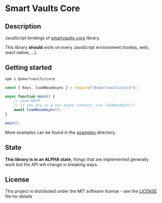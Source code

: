 # Smart Vaults Core
	
## Description

JavaScript bindings of [smartvaults-cors](https://github.com/smartvaults/smartvaults) library.

This library **should** work on every JavaScript environment (nodejs, web, react native, ...).

## Getting started

```sh
npm i @smartvaults/core
```
    
```javascript
const { Keys, loadWasmAsync } = require("@smartvaults/core");

async function main() {
    // Load WASM 
    // if you are in a non async context, use loadWasmSync()
    await loadWasmAsync();
}

main();
```

More examples can be found in the [examples](https://github.com/smartvaults/smartvaults/tree/master/bindings/smartvaults-core-js/examples) directory.

## State

**This library is in an ALPHA state**, things that are implemented generally work but the API will change in breaking ways.

## License

This project is distributed under the MIT software license - see the [LICENSE](https://github.com/smartvaults/smartvaults/blob/master/LICENSE) file for details
